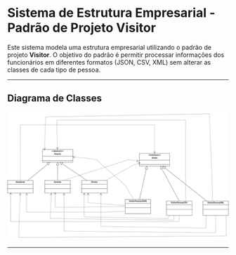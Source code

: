 # Sistema de Estrutura Empresarial - Padrão de Projeto Visitor

Este sistema modela uma estrutura empresarial utilizando o padrão de projeto **Visitor**. O objetivo do padrão é permitir processar informações dos funcionários em diferentes formatos (JSON, CSV, XML) sem alterar as classes de cada tipo de pessoa.

---

## Diagrama de Classes

![Diagrama de Classes](DiagramaClasses.png)

---
